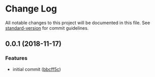 # Change Log

All notable changes to this project will be documented in this file. See [standard-version](https://github.com/conventional-changelog/standard-version) for commit guidelines.

<a name="0.0.1"></a>
## 0.0.1 (2018-11-17)


### Features

* initial commit ([bbcff5c](https://github.com/AndreasPizsa/browser-env-register/commit/bbcff5c))
